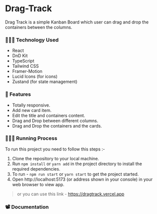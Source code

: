 # Drag-Track 
Drag Track is a simple Kanban Board which user can drag and drop the containers between the columns.

### 👨🏻‍💻 Technology Used
- React 
- DnD Kit
- TypeScript
- Tailwind CSS
- Framer-Motion
- Lucid Icons (for icons)
- Zustand (for state management)

### 👀 Features 
- Totally responsive.
- Add new card item.
- Edit the title and containers content.
- Drag and Drop between different columns.
- Drag and Drop the containers and the cards.

### 🏃🏻‍♂️ Running Process
To run this project you need to follow this steps :-
1. Clone the repository to your local machine.
2. Run `npm install` or `yarn add` in the project directory to install the required dependencies.
3. To run - `npm run start` or `yarn start` to get the project started.
4. Open http://localhost:5173 (or address shown in your console) in your web browser to view app.
> or you can use this link - https://dragtrack.vercel.app

### 📽️ Documentation


